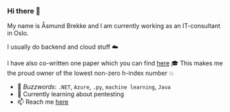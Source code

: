 ### Hi there 👋
My name is Åsmund Brekke and I am currently working as an IT-consultant in Oslo. 

I usually do backend and cloud stuff :cloud: 

I have also co-written one paper which you can find [here](https://scholar.google.com/citations?hl=en&user=NmTr1BcAAAAJ) :mortar_board:  This makes me the proud owner of the lowest non-zero h-index number :collision: 

- 💬 *Buzzwords*: `.NET`, `Azure`, `.py`, `machine learning`, `Java` 
- 🌱 Currently learning about pentesting 
- :mailbox: Reach me [here](https://www.linkedin.com/in/aasmundbrekke/)

